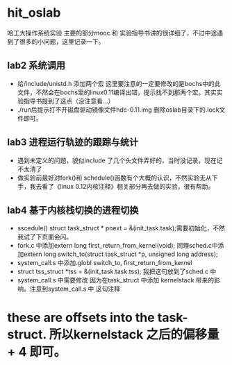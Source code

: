 # hit_oslab
哈工大操作系统实验 
主要的部分mooc 和 实验指导书讲的很详细了，不过中途遇到了很多的小问题，这里记录一下。

## lab2 系统调用
- 给/include/unistd.h 添加两个宏
这里要注意的一定要修改的是bochs中的此文件，不然会在bochs里的linux0.11编译出错，提示找不到那两个宏。其实实验指导书提到了这点（没注意看...）
- ./run后提示打不开磁盘驱动镜像文件hdc-0.11.img
删除oslab目录下的.lock文件即可。

## lab3 进程运行轨迹的跟踪与统计
- 遇到未定义的问题，貌似include 了几个头文件弄好的，当时没记录，现在记不太清了
- 做实验前最好对fork()和 schedule()函数有个大概的认识，不然实验无从下手，我去看了《linux 0.12内核注释》相关部分再去做的实验，很有帮助。

## lab4 基于内核栈切换的进程切换
- sscedule() struct task_struct * pnext = &(init_task.task);需要初始化，不然我试了下页面会闪。
- fork.c 中添加extern long first_return_from_kernel(void); 同理sched.c中添加extern long switch_to(struct task_struct *p, unsigned long address);
- system_call.s 中添加.globl switch_to, first_return_from_kernel
- struct tss_struct *tss = &(init_task.task.tss); 我把这句放到了sched.c 中
- system_call.s 中需要修改 因为在task_struct 中添加 kernelstack 带来的影响。注意到system_call.s 中 这句注释
# these are offsets into the task-struct. 所以kernelstack 之后的偏移量 + 4 即可。
